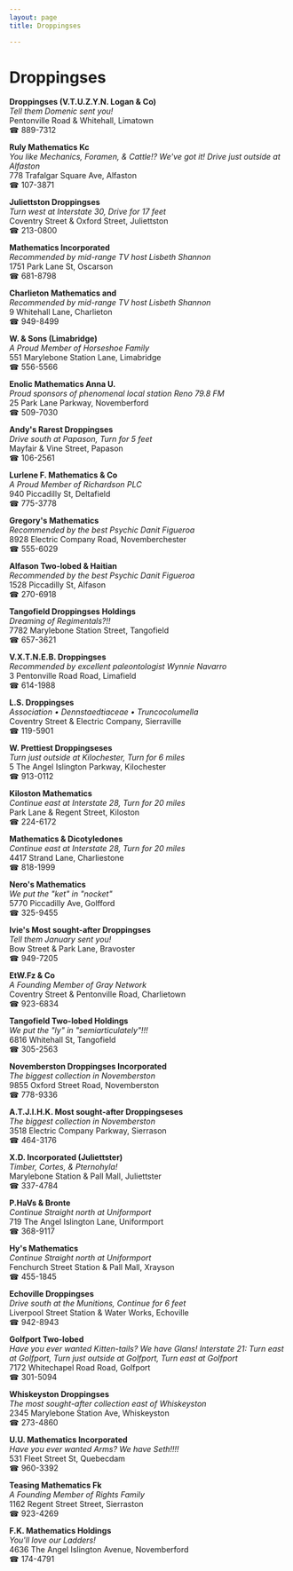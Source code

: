 ```yaml
---
layout: page 
title: Droppingses

---
```



# Droppingses


 **Droppingses (V.T.U.Z.Y.N. Logan & Co)**  
_Tell them Domenic sent you!_  
Pentonville Road & Whitehall, Limatown  
☎ 889-7312

**Ruly Mathematics Kc**  
_You like Mechanics, Foramen, & Cattle!? We've got it! 
Drive just outside at Alfaston_  
778 Trafalgar Square Ave, Alfaston  
☎ 107-3871

**Juliettston Droppingses**  
_Turn west at Interstate 30, Drive for 17 feet_  
Coventry Street & Oxford Street, Juliettston  
☎ 213-0800

**Mathematics Incorporated**  
_Recommended by mid-range TV host Lisbeth Shannon_  
1751 Park Lane St, Oscarson  
☎ 681-8798

**Charlieton Mathematics and**  
_Recommended by mid-range TV host Lisbeth Shannon_  
9 Whitehall Lane, Charlieton  
☎ 949-8499

**W. & Sons (Limabridge)**  
_A Proud Member of Horseshoe Family_  
551 Marylebone Station Lane, Limabridge  
☎ 556-5566

**Enolic Mathematics Anna U.**  
_Proud sponsors of phenomenal local station Reno 79.8 FM_  
25 Park Lane Parkway, Novemberford  
☎ 509-7030

**Andy's Rarest Droppingses**  
_Drive south at Papason, Turn for 5 feet_  
Mayfair & Vine Street, Papason  
☎ 106-2561

**Lurlene F. Mathematics & Co**  
_A Proud Member of Richardson PLC_  
940 Piccadilly St, Deltafield  
☎ 775-3778

**Gregory's Mathematics**  
_Recommended by the best Psychic Danit Figueroa_  
8928 Electric Company Road, Novemberchester  
☎ 555-6029

**Alfason Two-lobed & Haitian**  
_Recommended by the best Psychic Danit Figueroa_  
1528 Piccadilly St, Alfason  
☎ 270-6918

**Tangofield Droppingses Holdings**  
_Dreaming of Regimentals?!!_  
7782 Marylebone Station Street, Tangofield  
☎ 657-3621

**V.X.T.N.E.B. Droppingses**  
_Recommended by excellent paleontologist Wynnie Navarro_  
3 Pentonville Road Road, Limafield  
☎ 614-1988

**L.S. Droppingses**  
_Association • Dennstaedtiaceae • Truncocolumella_  
Coventry Street & Electric Company, Sierraville  
☎ 119-5901

**W. Prettiest Droppingseses**  
_Turn just outside at Kilochester, Turn for 6 miles_  
5 The Angel Islington Parkway, Kilochester  
☎ 913-0112

**Kiloston Mathematics**  
_Continue east at Interstate 28, Turn for 20 miles_  
Park Lane & Regent Street, Kiloston  
☎ 224-6172

**Mathematics & Dicotyledones**  
_Continue east at Interstate 28, Turn for 20 miles_  
4417 Strand Lane, Charliestone  
☎ 818-1999

**Nero's Mathematics**  
_We put the "ket" in "nocket"_  
5770 Piccadilly Ave, Golfford  
☎ 325-9455

**Ivie's Most sought-after Droppingses**  
_Tell them January sent you!_  
Bow Street & Park Lane, Bravoster  
☎ 949-7205

**EtW.Fz & Co**  
_A Founding Member of Gray Network_  
Coventry Street & Pentonville Road, Charlietown  
☎ 923-6834

**Tangofield Two-lobed Holdings**  
_We put the "ly" in "semiarticulately"!!!_  
6816 Whitehall St, Tangofield  
☎ 305-2563

**Novemberston Droppingses Incorporated**  
_The biggest collection in Novemberston_  
9855 Oxford Street Road, Novemberston  
☎ 778-9336

**A.T.J.I.H.K. Most sought-after Droppingseses**  
_The biggest collection in Novemberston_  
3518 Electric Company Parkway, Sierrason  
☎ 464-3176

**X.D. Incorporated (Juliettster)**  
_Timber, Cortes, & Pternohyla!_  
Marylebone Station & Pall Mall, Juliettster  
☎ 337-4784

**P.HaVs & Bronte**  
_Continue Straight north at Uniformport_  
719 The Angel Islington Lane, Uniformport  
☎ 368-9117

**Hy's Mathematics**  
_Continue Straight north at Uniformport_  
Fenchurch Street Station & Pall Mall, Xrayson  
☎ 455-1845

**Echoville Droppingses**  
_Drive south at the Munitions, Continue for 6 feet_  
Liverpool Street Station & Water Works, Echoville  
☎ 942-8943

**Golfport Two-lobed**  
_Have you ever wanted Kitten-tails? We have Glans! 
Interstate 21: Turn east at Golfport, Turn just outside at Golfport, Turn east at Golfport_  
7172 Whitechapel Road Road, Golfport  
☎ 301-5094

**Whiskeyston Droppingses**  
_The most sought-after collection east of Whiskeyston_  
2345 Marylebone Station Ave, Whiskeyston  
☎ 273-4860

**U.U. Mathematics Incorporated**  
_Have you ever wanted Arms? We have Seth!!!!_  
531 Fleet Street St, Quebecdam  
☎ 960-3392

**Teasing Mathematics Fk**  
_A Founding Member of Rights Family_  
1162 Regent Street Street, Sierraston  
☎ 923-4269

**F.K. Mathematics Holdings**  
_You'll love our Ladders!_  
4636 The Angel Islington Avenue, Novemberford  
☎ 174-4791


